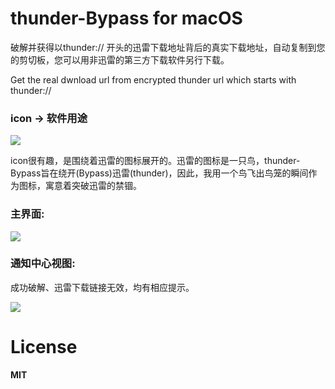 # thunder-Bypass for macOS

破解并获得以thunder:// 开头的迅雷下载地址背后的真实下载地址，自动复制到您的剪切板，您可以用非迅雷的第三方下载软件另行下载。

Get the real dwnload url from encrypted thunder url which starts with thunder://

### icon -> 软件用途

![](https://ws2.sinaimg.cn/large/006tKfTcly1frtjl9v4kjj308y06mt90.jpg)

icon很有趣，是围绕着迅雷的图标展开的。迅雷的图标是一只鸟，thunder-Bypass旨在绕开(Bypass)迅雷(thunder)，因此，我用一个鸟飞出鸟笼的瞬间作为图标，寓意着突破迅雷的禁锢。

### 主界面:

![](https://ws3.sinaimg.cn/large/006tNc79ly1frvhpcuu58j30qo0ia406.jpg)

### 通知中心视图:

成功破解、迅雷下载链接无效，均有相应提示。

![](https://ws3.sinaimg.cn/large/006tNc79ly1frvhqibpksj30is0gijtb.jpg)



# License

**MIT**
